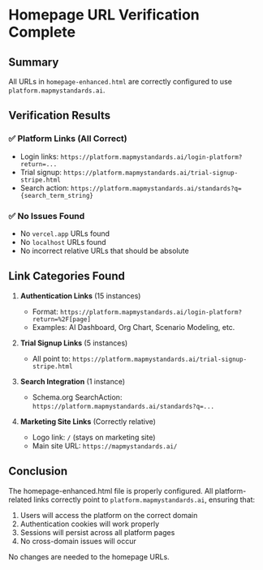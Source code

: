 # Homepage URL Verification Complete

## Summary
All URLs in `homepage-enhanced.html` are correctly configured to use `platform.mapmystandards.ai`.

## Verification Results

### ✅ Platform Links (All Correct)
- Login links: `https://platform.mapmystandards.ai/login-platform?return=...`
- Trial signup: `https://platform.mapmystandards.ai/trial-signup-stripe.html`
- Search action: `https://platform.mapmystandards.ai/standards?q={search_term_string}`

### ✅ No Issues Found
- No `vercel.app` URLs found
- No `localhost` URLs found
- No incorrect relative URLs that should be absolute

## Link Categories Found

1. **Authentication Links** (15 instances)
   - Format: `https://platform.mapmystandards.ai/login-platform?return=%2F[page]`
   - Examples: AI Dashboard, Org Chart, Scenario Modeling, etc.

2. **Trial Signup Links** (5 instances)
   - All point to: `https://platform.mapmystandards.ai/trial-signup-stripe.html`

3. **Search Integration** (1 instance)
   - Schema.org SearchAction: `https://platform.mapmystandards.ai/standards?q=...`

4. **Marketing Site Links** (Correctly relative)
   - Logo link: `/` (stays on marketing site)
   - Main site URL: `https://mapmystandards.ai/`

## Conclusion

The homepage-enhanced.html file is properly configured. All platform-related links correctly point to `platform.mapmystandards.ai`, ensuring that:

1. Users will access the platform on the correct domain
2. Authentication cookies will work properly
3. Sessions will persist across all platform pages
4. No cross-domain issues will occur

No changes are needed to the homepage URLs.
